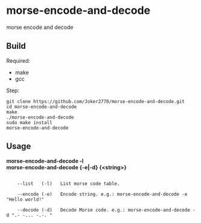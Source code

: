 # morse-encode-and-decode
morse encode and decode

## Build
Required:
* make
* gcc

Step:
~~~
git clone https://github.com/Joker2770/morse-encode-and-decode.git
cd morse-encode-and-decode
make
./morse-encode-and-decode
sudo make install
morse-encode-and-decode
~~~

## Usage

**morse-encode-and-decode -l** <br>
**morse-encode-and-decode {-e|-d} {\<string\>}** <br>

~~~

	--list   (-l)	List morse code table.

	--encode (-e)	Encode string. e.g.: morse-encode-and-decode -e "Hello world!"

	--decode (-d)	Decode Morse code. e.g.: morse-encode-and-decode -d ".- -... -.-. "
	
~~~